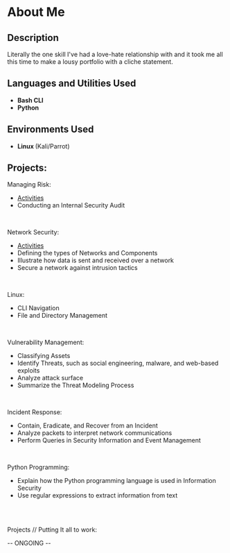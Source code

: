 <h1> About Me </h1>

 ### 

<h2>Description</h2>
Literally the one skill I've had a love-hate relationship with and it took me all this time to make a lousy portfolio with a cliche statement. 
<br />


<h2>Languages and Utilities Used</h2>

- <b> Bash CLI </b> 
- <b> Python </b>

<h2><b> Environments Used </b></h2>

- <b> Linux </b> (Kali/Parrot)

<h2> Projects: </h2>

<p align="left">

 Managing Risk: <br/>
<!-- <img src=""/> -->
- [Activities](https://github.com/charliecash310/Course-2-Managing-Risks)
- Conducting an Internal Security Audit
<br />

Network Security: <br/>
<!-- <img src=""/> -->
- [Activities](https://github.com/charliecash310/Course-3---Network-Security)
 - Defining the types of Networks and Components
 - Illustrate how data is sent and received over a network
 - Secure a network against intrusion tactics
<br />

Linux: <br/>
<!-- <img src=""/> -->
- CLI Navigation
- File and Directory Management
<br />

Vulnerability Management:  <br/>
<!-- <img src=""/> -->
- Classifying Assets
- Identify Threats, such as social engineering, malware, and web-based exploits
- Analyze attack surface
- Summarize the Threat Modeling Process
<br />

Incident Response:  <br/>
<!-- <img src=""/> -->
- Contain, Eradicate, and Recover from an Incident
- Analyze packets to interpret network communications
- Perform Queries in Security Information and Event Management
<br />

Python Programming:  <br/>
<!-- <img src=""/> -->
- Explain how the Python programming language is used in Information Security
- Use regular expressions to extract information from text
<br />
<br />

Projects // Putting It all to work:  <br/>
<!-- <img src=""/> -->
-- ONGOING --



</p>

<!--
 ```diff
- text in red
+ text in green
! text in orange
# text in gray
@@ text in purple (and bold)@@
```
--!>
